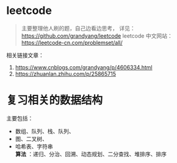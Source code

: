 # leetcode  

> 主要整理他人刷的题，自己边看边思考， 详见： https://github.com/grandyang/leetcode
leetcode 中文网站： https://leetcode-cn.com/problemset/all/



相关链接文章：
1.  https://www.cnblogs.com/grandyang/p/4606334.html
2.  https://zhuanlan.zhihu.com/p/25865715


# 复习相关的数据结构
主要包括：
-   数组、队列、栈、队列、
-   图、二叉树、
-   哈希表、字符串     
**算法** ：递归、分治、回溯、动态规划、二分查找、堆排序、排序


